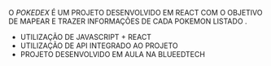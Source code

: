 O *POKEDEX* É UM PROJETO DESENVOLVIDO EM REACT COM O OBJETIVO DE MAPEAR E TRAZER INFORMAÇÕES DE CADA POKEMON LISTADO .

- UTILIZAÇÃO DE JAVASCRIPT + REACT
- UTILIZAÇÃO DE API INTEGRADO AO PROJETO
- PROJETO DESENVOLVIDO EM AULA NA BLUEEDTECH



